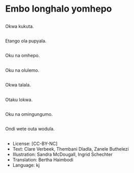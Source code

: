# Embo longhalo yomhepo

##
Okwa kukuta.

##
Etango ola pupyala.

##
Oku na omhepo.

##
Oku na olulemo.

##
Okwa talala.

##
Otaku lokwa.

##
Oku na omingungumo.

##
Ondi wete outa wodula.

##
* License: [CC-BY-NC]
* Text: Clare Verbeek, Thembani Dladla, Zanele Buthelezi
* Illustration: Sandra McDougall, Ingrid Schechter
* Translation: Bertha Haimbodi
* Language: kj
